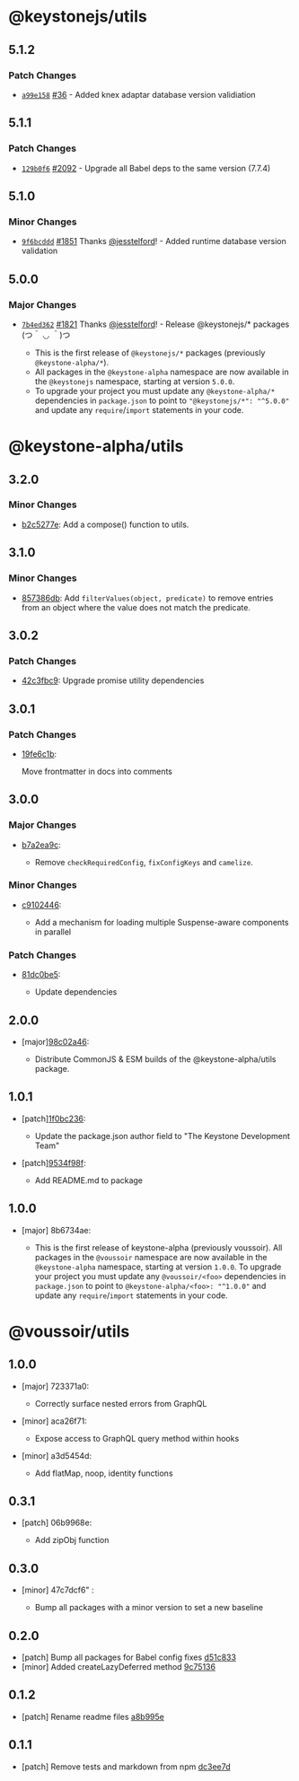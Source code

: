 # @keystonejs/utils

## 5.1.2

### Patch Changes

- [`a99e158`](https://github.com/keystonejs/keystone/commit/a99e15827b02dc4d94e306867bbe9fb7fb611823) [#36](https://github.com/arnaud-zg/keystone/pull/36) - Added knex adaptar database version validiation

## 5.1.1

### Patch Changes

- [`129b0f6`](https://github.com/keystonejs/keystone/commit/129b0f61f34adb7482901d2da4ddb14ce1aedd62) [#2092](https://github.com/keystonejs/keystone/pull/2092) - Upgrade all Babel deps to the same version (7.7.4)

## 5.1.0

### Minor Changes

- [`9f6bcddd`](https://github.com/keystonejs/keystone/commit/9f6bcddd84cc1d60f139ca116e9006258e417469) [#1851](https://github.com/keystonejs/keystone/pull/1851) Thanks [@jesstelford](https://github.com/jesstelford)! - Added runtime database version validation

## 5.0.0

### Major Changes

- [`7b4ed362`](https://github.com/keystonejs/keystone-5/commit/7b4ed3623f5774d7783c39962bfa1ce97938e310) [#1821](https://github.com/keystonejs/keystone-5/pull/1821) Thanks [@jesstelford](https://github.com/jesstelford)! - Release @keystonejs/\* packages (つ＾ ◡ ＾)つ

  - This is the first release of `@keystonejs/*` packages (previously `@keystone-alpha/*`).
  - All packages in the `@keystone-alpha` namespace are now available in the `@keystonejs` namespace, starting at version `5.0.0`.
  - To upgrade your project you must update any `@keystone-alpha/*` dependencies in `package.json` to point to `"@keystonejs/*": "^5.0.0"` and update any `require`/`import` statements in your code.

# @keystone-alpha/utils

## 3.2.0

### Minor Changes

- [b2c5277e](https://github.com/keystonejs/keystone-5/commit/b2c5277e): Add a compose() function to utils.

## 3.1.0

### Minor Changes

- [857386db](https://github.com/keystonejs/keystone-5/commit/857386db): Add `filterValues(object, predicate)` to remove entries from an object where the value does not match the predicate.

## 3.0.2

### Patch Changes

- [42c3fbc9](https://github.com/keystonejs/keystone-5/commit/42c3fbc9): Upgrade promise utility dependencies

## 3.0.1

### Patch Changes

- [19fe6c1b](https://github.com/keystonejs/keystone-5/commit/19fe6c1b):

  Move frontmatter in docs into comments

## 3.0.0

### Major Changes

- [b7a2ea9c](https://github.com/keystonejs/keystone-5/commit/b7a2ea9c):

  - Remove `checkRequiredConfig`, `fixConfigKeys` and `camelize`.

### Minor Changes

- [c9102446](https://github.com/keystonejs/keystone-5/commit/c9102446):

  - Add a mechanism for loading multiple Suspense-aware components in parallel

### Patch Changes

- [81dc0be5](https://github.com/keystonejs/keystone-5/commit/81dc0be5):

  - Update dependencies

## 2.0.0

- [major][98c02a46](https://github.com/keystonejs/keystone-5/commit/98c02a46):

  - Distribute CommonJS & ESM builds of the @keystone-alpha/utils package.

## 1.0.1

- [patch][1f0bc236](https://github.com/keystonejs/keystone-5/commit/1f0bc236):

  - Update the package.json author field to "The Keystone Development Team"

- [patch][9534f98f](https://github.com/keystonejs/keystone-5/commit/9534f98f):

  - Add README.md to package

## 1.0.0

- [major] 8b6734ae:

  - This is the first release of keystone-alpha (previously voussoir).
    All packages in the `@voussoir` namespace are now available in the `@keystone-alpha` namespace, starting at version `1.0.0`.
    To upgrade your project you must update any `@voussoir/<foo>` dependencies in `package.json` to point to `@keystone-alpha/<foo>: "^1.0.0"` and update any `require`/`import` statements in your code.

# @voussoir/utils

## 1.0.0

- [major] 723371a0:

  - Correctly surface nested errors from GraphQL

- [minor] aca26f71:

  - Expose access to GraphQL query method within hooks

- [minor] a3d5454d:

  - Add flatMap, noop, identity functions

## 0.3.1

- [patch] 06b9968e:

  - Add zipObj function

## 0.3.0

- [minor] 47c7dcf6"
  :

  - Bump all packages with a minor version to set a new baseline

## 0.2.0

- [patch] Bump all packages for Babel config fixes [d51c833](d51c833)
- [minor] Added createLazyDeferred method [9c75136](9c75136)

## 0.1.2

- [patch] Rename readme files [a8b995e](a8b995e)

## 0.1.1

- [patch] Remove tests and markdown from npm [dc3ee7d](dc3ee7d)
